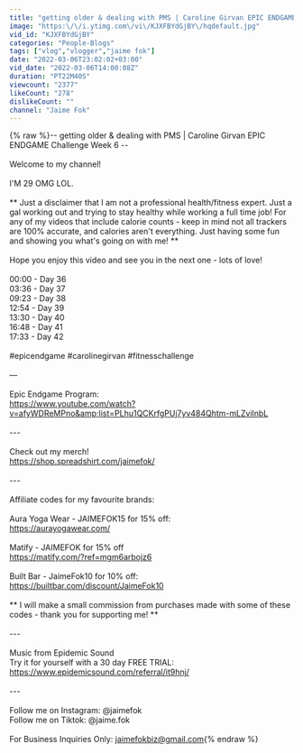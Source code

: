 ```yaml
---
title: "getting older & dealing with PMS | Caroline Girvan EPIC ENDGAME Challenge Week 6"
image: "https:\/\/i.ytimg.com\/vi\/KJXFBYdGjBY\/hqdefault.jpg"
vid_id: "KJXFBYdGjBY"
categories: "People-Blogs"
tags: ["vlog","vlogger","jaime fok"]
date: "2022-03-06T23:02:02+03:00"
vid_date: "2022-03-06T14:00:08Z"
duration: "PT22M40S"
viewcount: "2377"
likeCount: "278"
dislikeCount: ""
channel: "Jaime Fok"
---
```

{% raw %}-- getting older &amp; dealing with PMS | Caroline Girvan EPIC ENDGAME Challenge Week 6 --<br /><br />Welcome to my channel!<br /><br />I'M 29 OMG LOL.<br /><br />** Just a disclaimer that I am not  a professional health/fitness expert. Just a gal working out and trying to stay healthy while working a full time job! For any of my videos that include calorie counts - keep in mind not all trackers are 100% accurate, and calories aren't everything. Just having some fun and showing you what's going on with me! ** <br /><br />Hope you enjoy this video and see you in the next one - lots of love! <br /><br />00:00 - Day 36<br />03:36 - Day 37<br />09:23 - Day 38<br />12:54 - Day 39<br />13:30 - Day 40<br />16:48 - Day 41<br />17:33 - Day 42<br /><br />#epicendgame #carolinegirvan #fitnesschallenge<br /><br />—<br /><br />Epic Endgame Program:<br /><a rel="nofollow" target="blank" href="https://www.youtube.com/watch?v=afyWDReMPno&amp;list=PLhu1QCKrfgPUj7yv484Qhtm-mLZvilnbL">https://www.youtube.com/watch?v=afyWDReMPno&amp;list=PLhu1QCKrfgPUj7yv484Qhtm-mLZvilnbL</a><br /><br />---<br /><br />Check out my merch!<br /><a rel="nofollow" target="blank" href="https://shop.spreadshirt.com/jaimefok/">https://shop.spreadshirt.com/jaimefok/</a><br /><br />---<br /><br />Affiliate codes for my favourite brands:<br /><br />Aura Yoga Wear - JAIMEFOK15 for 15% off:<br /><a rel="nofollow" target="blank" href="https://aurayogawear.com/">https://aurayogawear.com/</a><br /><br />Matify - JAIMEFOK for 15% off<br /><a rel="nofollow" target="blank" href="https://matify.com/?ref=mgm6arbojz6">https://matify.com/?ref=mgm6arbojz6</a><br /><br />Built Bar - JaimeFok10 for 10% off:<br /><a rel="nofollow" target="blank" href="https://builtbar.com/discount/JaimeFok10">https://builtbar.com/discount/JaimeFok10</a><br /><br />** I will make a small commission from purchases made with some of these codes - thank you for supporting me! **<br /><br />---<br /><br />Music from Epidemic Sound<br />Try it for yourself with a 30 day FREE TRIAL:<br /><a rel="nofollow" target="blank" href="https://www.epidemicsound.com/referral/it9hnj/">https://www.epidemicsound.com/referral/it9hnj/</a><br /><br />---<br /><br />Follow me on Instagram: @jaimefok<br />Follow me on Tiktok: @jaime.fok<br /><br />For Business Inquiries Only: jaimefokbiz@gmail.com{% endraw %}
